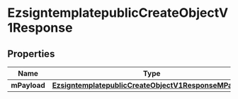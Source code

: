 
# EzsigntemplatepublicCreateObjectV1Response

## Properties
| Name | Type | Description | Notes |
| ------------ | ------------- | ------------- | ------------- |
| **mPayload** | [**EzsigntemplatepublicCreateObjectV1ResponseMPayload**](EzsigntemplatepublicCreateObjectV1ResponseMPayload.md) |  |  |



